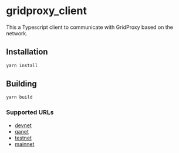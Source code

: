 # gridproxy_client

This a Typescript client to communicate with GridProxy based on the network.

## Installation

```bash
yarn install
```

## Building

```bash
yarn build
```

### Supported URLs

- [devnet](wss://tfchain.dev.grid.tf)
- [qanet](wss://tfchain.qa.grid.tf)
- [testnet](wss://tfchain.test.grid.tf)
- [mainnet](wss://tfchain.grid.tf)
